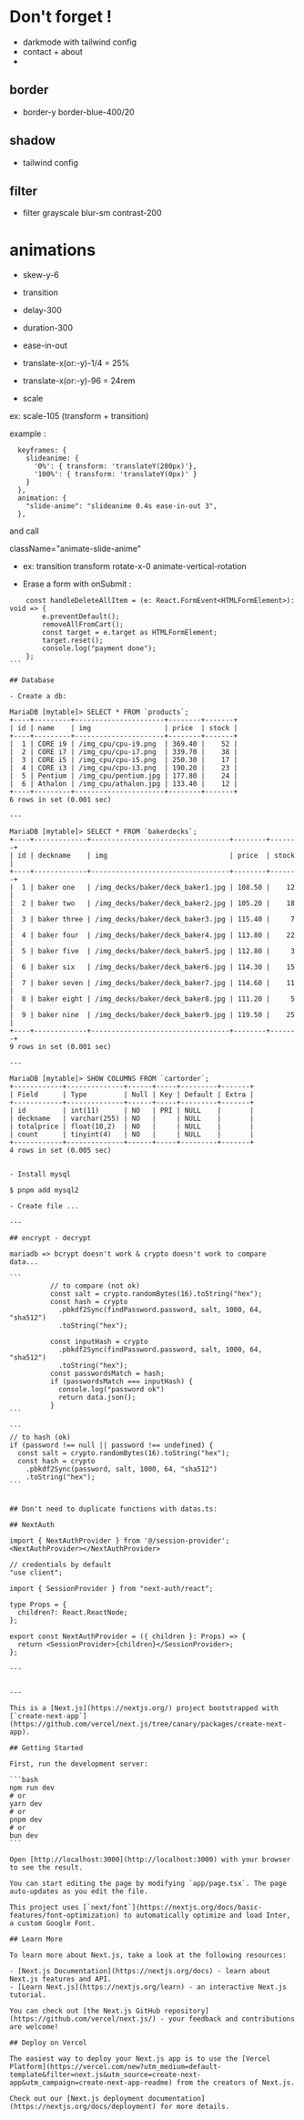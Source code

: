 # Don't forget !

- darkmode with tailwind config
- contact + about
- 

## border

- border-y border-blue-400/20

## shadow

- tailwind config

## filter

- filter grayscale blur-sm contrast-200

# animations

- skew-y-6

- transition

- delay-300

- duration-300

- ease-in-out

- translate-x(or:-y)-1/4 = 25%
- translate-x(or:-y)-96 = 24rem

- scale

ex: scale-105 (transform + transition)

example :

      keyframes: {
        slideanime: {
          '0%': { transform: 'translateY(200px)'},
          '100%': { transform: 'translateY(0px)' }
        }
      },
      animation: {
        "slide-anime": "slideanime 0.4s ease-in-out 3",
      },

and call

className="animate-slide-anime"

- ex: transition transform rotate-x-0 animate-vertical-rotation

- Erase a form with onSubmit :
``````
    const handleDeleteAllItem = (e: React.FormEvent<HTMLFormElement>): void => {
        e.preventDefault();
        removeAllFromCart();
        const target = e.target as HTMLFormElement;
        target.reset();
        console.log("payment done");
    };
```

## Database

- Create a db:

MariaDB [mytable]> SELECT * FROM `products`;
+----+---------+----------------------+--------+-------+
| id | name    | img                  | price  | stock |
+----+---------+----------------------+--------+-------+
|  1 | CORE i9 | /img_cpu/cpu-i9.png  | 369.40 |    52 |
|  2 | CORE i7 | /img_cpu/cpu-i7.png  | 339.70 |    38 |
|  3 | CORE i5 | /img_cpu/cpu-i5.png  | 250.30 |    17 |
|  4 | CORE i3 | /img_cpu/cpu-i3.png  | 190.20 |    23 |
|  5 | Pentium | /img_cpu/pentium.jpg | 177.80 |    24 |
|  6 | Athalon | /img_cpu/athalon.jpg | 133.40 |    12 |
+----+---------+----------------------+--------+-------+
6 rows in set (0.001 sec)

---

MariaDB [mytable]> SELECT * FROM `bakerdecks`;
+----+-------------+----------------------------------+--------+-------+
| id | deckname    | img                              | price  | stock |
+----+-------------+----------------------------------+--------+-------+
|  1 | baker one   | /img_decks/baker/deck_baker1.jpg | 108.50 |    12 |
|  2 | baker two   | /img_decks/baker/deck_baker2.jpg | 105.20 |    18 |
|  3 | baker three | /img_decks/baker/deck_baker3.jpg | 115.40 |     7 |
|  4 | baker four  | /img_decks/baker/deck_baker4.jpg | 113.80 |    22 |
|  5 | baker five  | /img_decks/baker/deck_baker5.jpg | 112.80 |     3 |
|  6 | baker six   | /img_decks/baker/deck_baker6.jpg | 114.30 |    15 |
|  7 | baker seven | /img_decks/baker/deck_baker7.jpg | 114.60 |    11 |
|  8 | baker eight | /img_decks/baker/deck_baker8.jpg | 111.20 |     5 |
|  9 | baker nine  | /img_decks/baker/deck_baker9.jpg | 119.50 |    25 |
+----+-------------+----------------------------------+--------+-------+
9 rows in set (0.001 sec)

---

MariaDB [mytable]> SHOW COLUMNS FROM `cartorder`;
+------------+--------------+------+-----+---------+-------+
| Field      | Type         | Null | Key | Default | Extra |
+------------+--------------+------+-----+---------+-------+
| id         | int(11)      | NO   | PRI | NULL    |       |
| deckname   | varchar(255) | NO   |     | NULL    |       |
| totalprice | float(10,2)  | NO   |     | NULL    |       |
| count      | tinyint(4)   | NO   |     | NULL    |       |
+------------+--------------+------+-----+---------+-------+
4 rows in set (0.005 sec)


- Install mysql

$ pnpm add mysql2

- Create file ...

---

## encrypt - decrypt

mariadb => bcrypt doesn't work & crypto doesn't work to compare data...

```
          // to compare (not ok)
          const salt = crypto.randomBytes(16).toString("hex");
          const hash = crypto
            .pbkdf2Sync(findPassword.password, salt, 1000, 64, "sha512")
            .toString("hex");

          const inputHash = crypto
            .pbkdf2Sync(findPassword.password, salt, 1000, 64, "sha512")
            .toString("hex");
          const passwordsMatch = hash;
          if (passwordsMatch === inputHash) {
            console.log("password ok")
            return data.json();
          }
```

```
// to hash (ok)
if (password !== null || password !== undefined) {
  const salt = crypto.randomBytes(16).toString("hex");
  const hash = crypto
    .pbkdf2Sync(password, salt, 1000, 64, "sha512")
    .toString("hex");       
```


## Don't need to duplicate functions with datas.ts:

## NextAuth

import { NextAuthProvider } from '@/session-provider';
<NextAuthProvider></NextAuthProvider>

// credentials by default
"use client";

import { SessionProvider } from "next-auth/react";

type Props = {
  children?: React.ReactNode;
};

export const NextAuthProvider = ({ children }: Props) => {
  return <SessionProvider>{children}</SessionProvider>;
};

---


---

This is a [Next.js](https://nextjs.org/) project bootstrapped with [`create-next-app`](https://github.com/vercel/next.js/tree/canary/packages/create-next-app).

## Getting Started

First, run the development server:

```bash
npm run dev
# or
yarn dev
# or
pnpm dev
# or
bun dev
```

Open [http://localhost:3000](http://localhost:3000) with your browser to see the result.

You can start editing the page by modifying `app/page.tsx`. The page auto-updates as you edit the file.

This project uses [`next/font`](https://nextjs.org/docs/basic-features/font-optimization) to automatically optimize and load Inter, a custom Google Font.

## Learn More

To learn more about Next.js, take a look at the following resources:

- [Next.js Documentation](https://nextjs.org/docs) - learn about Next.js features and API.
- [Learn Next.js](https://nextjs.org/learn) - an interactive Next.js tutorial.

You can check out [the Next.js GitHub repository](https://github.com/vercel/next.js/) - your feedback and contributions are welcome!

## Deploy on Vercel

The easiest way to deploy your Next.js app is to use the [Vercel Platform](https://vercel.com/new?utm_medium=default-template&filter=next.js&utm_source=create-next-app&utm_campaign=create-next-app-readme) from the creators of Next.js.

Check out our [Next.js deployment documentation](https://nextjs.org/docs/deployment) for more details.
